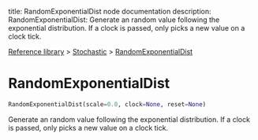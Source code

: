 title: RandomExponentialDist node documentation
description: RandomExponentialDist: Generate an random value following the exponential distribution. If a clock is passed, only picks a new value on a clock tick.

[Reference library](../../index.md) > [Stochastic](../index.md) > [RandomExponentialDist](index.md)

# RandomExponentialDist

```python
RandomExponentialDist(scale=0.0, clock=None, reset=None)
```

Generate an random value following the exponential distribution. If a clock is passed, only picks a new value on a clock tick.

